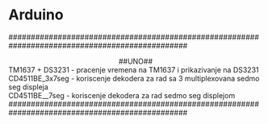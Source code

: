 # Arduino <br />
################################################################################################<br />
<center>##UNO##</center>
TM1637 + DS3231 - pracenje vremena na TM1637 i prikazivanje na DS3231 <br />
CD4511BE_3x7seg - koriscenje dekodera za rad sa 3 multiplexovana sedmo seg displeja <br />
CD4511BE__7seg - koriscenje dekodera za rad sedmo seg displejom <br />
################################################################################################<br />
